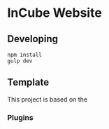 # InCube Website

## Developing

```
npm install
gulp dev
```

## Template
This project is based on the 

### Plugins
